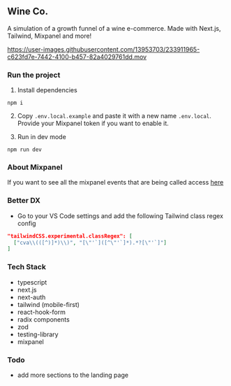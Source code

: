 ## Wine Co.

A simulation of a growth funnel of a wine e-commerce. Made with Next.js, Tailwind, Mixpanel and more!


https://user-images.githubusercontent.com/13953703/233911965-c623fd7e-7442-4100-b457-82a4029761dd.mov


### Run the project

1. Install dependencies

```
npm i
```

2. Copy `.env.local.example` and paste it with a new name `.env.local`. Provide your Mixpanel token if you want to enable it.


3. Run in dev mode

```
npm run dev
```

### About Mixpanel

If you want to see all the mixpanel events that are being called access [here](https://github.com/vctormb/wineco/blob/main/utils/types.ts)

### Better DX

- Go to your VS Code settings and add the following Tailwind class regex config

```json
"tailwindCSS.experimental.classRegex": [
  ["cva\\(([^)]*)\\)", "[\"'`]([^\"'`]*).*?[\"'`]"]
]
```

### Tech Stack
- typescript
- next.js
- next-auth
- tailwind (mobile-first)
- react-hook-form
- radix components
- zod
- testing-library
- mixpanel

### Todo
- add more sections to the landing page

